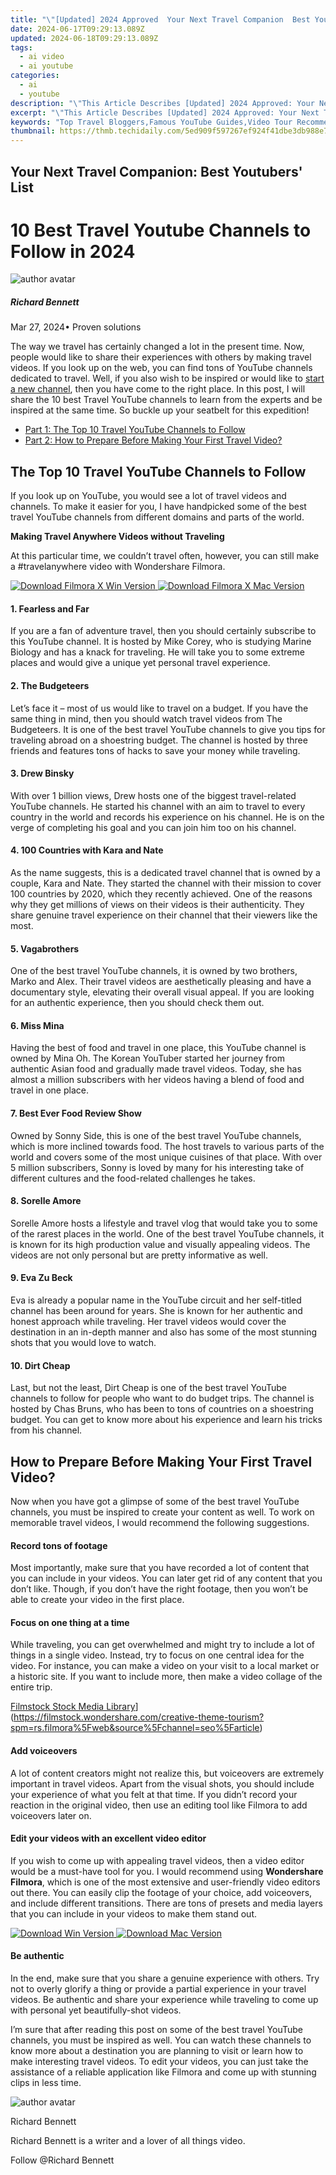 ```yaml
---
title: "\"[Updated] 2024 Approved  Your Next Travel Companion  Best Youtubers' List\""
date: 2024-06-17T09:29:13.089Z
updated: 2024-06-18T09:29:13.089Z
tags:
  - ai video
  - ai youtube
categories:
  - ai
  - youtube
description: "\"This Article Describes [Updated] 2024 Approved: Your Next Travel Companion: Best Youtubers' List\""
excerpt: "\"This Article Describes [Updated] 2024 Approved: Your Next Travel Companion: Best Youtubers' List\""
keywords: "Top Travel Bloggers,Famous YouTube Guides,Video Tour Recommendations,Expert Adventure Vlogs,Ultimate Getaway Picks,Insightful Journey Tips,Curated Wanderlust Suggestions"
thumbnail: https://thmb.techidaily.com/5ed909f597267ef924f41dbe3db988e7da363a5d5c3d20cd43f4003c2eedf878.jpg
---
```


## Your Next Travel Companion: Best Youtubers' List

# 10 Best Travel Youtube Channels to Follow in 2024

![author avatar](https://images.wondershare.com/filmora/article-images/richard-bennett.jpg)

##### Richard Bennett

 Mar 27, 2024• Proven solutions

The way we travel has certainly changed a lot in the present time. Now, people would like to share their experiences with others by making travel videos. If you look up on the web, you can find tons of YouTube channels dedicated to travel. Well, if you also wish to be inspired or would like to [start a new channel](https://tools.techidaily.com/wondershare/filmora/download/), then you have come to the right place. In this post, I will share the 10 best Travel YouTube channels to learn from the experts and be inspired at the same time. So buckle up your seatbelt for this expedition!

* [Part 1: The Top 10 Travel YouTube Channels to Follow](#part1)
* [Part 2: How to Prepare Before Making Your First Travel Video?](#part2)

## The Top 10 Travel YouTube Channels to Follow

If you look up on YouTube, you would see a lot of travel videos and channels. To make it easier for you, I have handpicked some of the best travel YouTube channels from different domains and parts of the world.

**Making Travel Anywhere Videos without Traveling**

At this particular time, we couldn’t travel often, however, you can still make a #travelanywhere video with Wondershare Filmora.

[![Download Filmora X Win Version](https://images.wondershare.com/filmora/guide/download-btn-win.jpg) ](https://tools.techidaily.com/wondershare/filmora/download/) [![Download Filmora X Mac Version](https://images.wondershare.com/filmora/guide/download-btn-mac.jpg) ](https://tools.techidaily.com/wondershare/filmora/download/)

#### 1\.  Fearless and Far

If you are a fan of adventure travel, then you should certainly subscribe to this YouTube channel. It is hosted by Mike Corey, who is studying Marine Biology and has a knack for traveling. He will take you to some extreme places and would give a unique yet personal travel experience.

#### 2\.  The Budgeteers

Let’s face it – most of us would like to travel on a budget. If you have the same thing in mind, then you should watch travel videos from The Budgeteers. It is one of the best travel YouTube channels to give you tips for traveling abroad on a shoestring budget. The channel is hosted by three friends and features tons of hacks to save your money while traveling.

#### 3\.  Drew Binsky

With over 1 billion views, Drew hosts one of the biggest travel-related YouTube channels. He started his channel with an aim to travel to every country in the world and records his experience on his channel. He is on the verge of completing his goal and you can join him too on his channel.

#### 4\.  100 Countries with Kara and Nate

As the name suggests, this is a dedicated travel channel that is owned by a couple, Kara and Nate. They started the channel with their mission to cover 100 countries by 2020, which they recently achieved. One of the reasons why they get millions of views on their videos is their authenticity. They share genuine travel experience on their channel that their viewers like the most.

#### 5\.  Vagabrothers

One of the best travel YouTube channels, it is owned by two brothers, Marko and Alex. Their travel videos are aesthetically pleasing and have a documentary style, elevating their overall visual appeal. If you are looking for an authentic experience, then you should check them out.

#### 6\.  Miss Mina

Having the best of food and travel in one place, this YouTube channel is owned by Mina Oh. The Korean YouTuber started her journey from authentic Asian food and gradually made travel videos. Today, she has almost a million subscribers with her videos having a blend of food and travel in one place.

#### 7\.  Best Ever Food Review Show

Owned by Sonny Side, this is one of the best travel YouTube channels, which is more inclined towards food. The host travels to various parts of the world and covers some of the most unique cuisines of that place. With over 5 million subscribers, Sonny is loved by many for his interesting take of different cultures and the food-related challenges he takes.

#### 8\.  Sorelle Amore

Sorelle Amore hosts a lifestyle and travel vlog that would take you to some of the rarest places in the world. One of the best travel YouTube channels, it is known for its high production value and visually appealing videos. The videos are not only personal but are pretty informative as well.

#### 9\.  Eva Zu Beck

Eva is already a popular name in the YouTube circuit and her self-titled channel has been around for years. She is known for her authentic and honest approach while traveling. Her travel videos would cover the destination in an in-depth manner and also has some of the most stunning shots that you would love to watch.

#### 10\.  Dirt Cheap

Last, but not the least, Dirt Cheap is one of the best travel YouTube channels to follow for people who want to do budget trips. The channel is hosted by Chas Bruns, who has been to tons of countries on a shoestring budget. You can get to know more about his experience and learn his tricks from his channel.

## How to Prepare Before Making Your First Travel Video?

Now when you have got a glimpse of some of the best travel YouTube channels, you must be inspired to create your content as well. To work on memorable travel videos, I would recommend the following suggestions.

#### Record tons of footage

Most importantly, make sure that you have recorded a lot of content that you can include in your videos. You can later get rid of any content that you don’t like. Though, if you don’t have the right footage, then you won’t be able to create your video in the first place.

#### Focus on one thing at a time

While traveling, you can get overwhelmed and might try to include a lot of things in a single video. Instead, try to focus on one central idea for the video. For instance, you can make a video on your visit to a local market or a historic site. If you want to include more, then make a video collage of the entire trip.

[Filmstock Stock Media Library](https://images.wondershare.com/filmora/article-images/filmora-and-filmstock.jpg)](https://filmstock.wondershare.com/creative-theme-tourism?spm=rs.filmora%5Fweb&source%5Fchannel=seo%5Farticle)

#### Add voiceovers

A lot of content creators might not realize this, but voiceovers are extremely important in travel videos. Apart from the visual shots, you should include your experience of what you felt at that time. If you didn’t record your reaction in the original video, then use an editing tool like Filmora to add voiceovers later on.

#### Edit your videos with an excellent video editor

If you wish to come up with appealing travel videos, then a video editor would be a must-have tool for you. I would recommend using **Wondershare Filmora**, which is one of the most extensive and user-friendly video editors out there. You can easily clip the footage of your choice, add voiceovers, and include different transitions. There are tons of presets and media layers that you can include in your videos to make them stand out.

[![Download Win Version](https://images.wondershare.com/filmora/guide/download-btn-win.jpg) ](https://tools.techidaily.com/wondershare/filmora/download/) [![Download Mac Version](https://images.wondershare.com/filmora/guide/download-btn-mac.jpg) ](https://tools.techidaily.com/wondershare/filmora/download/)

#### Be authentic

In the end, make sure that you share a genuine experience with others. Try not to overly glorify a thing or provide a partial experience in your travel videos. Be authentic and share your experience while traveling to come up with personal yet beautifully-shot videos.

I’m sure that after reading this post on some of the best travel YouTube channels, you must be inspired as well. You can watch these channels to know more about a destination you are planning to visit or learn how to make interesting travel videos. To edit your videos, you can just take the assistance of a reliable application like Filmora and come up with stunning clips in less time.

![author avatar](https://images.wondershare.com/filmora/article-images/richard-bennett.jpg)

Richard Bennett

Richard Bennett is a writer and a lover of all things video.

Follow @Richard Bennett


<ins class="adsbygoogle"
     style="display:block"
     data-ad-format="autorelaxed"
     data-ad-client="ca-pub-7571918770474297"
     data-ad-slot="1223367746"></ins>



<ins class="adsbygoogle"
     style="display:block"
     data-ad-client="ca-pub-7571918770474297"
     data-ad-slot="8358498916"
     data-ad-format="auto"
     data-full-width-responsive="true"></ins>


